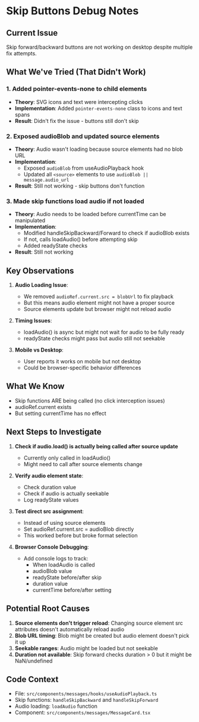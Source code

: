 # Skip Buttons Debug Notes

## Current Issue
Skip forward/backward buttons are not working on desktop despite multiple fix attempts.

## What We've Tried (That Didn't Work)

### 1. Added pointer-events-none to child elements
- **Theory**: SVG icons and text were intercepting clicks
- **Implementation**: Added `pointer-events-none` class to icons and text spans
- **Result**: Didn't fix the issue - buttons still don't skip

### 2. Exposed audioBlob and updated source elements
- **Theory**: Audio wasn't loading because source elements had no blob URL
- **Implementation**: 
  - Exposed `audioBlob` from useAudioPlayback hook
  - Updated all `<source>` elements to use `audioBlob || message.audio_url`
- **Result**: Still not working - skip buttons don't function

### 3. Made skip functions load audio if not loaded
- **Theory**: Audio needs to be loaded before currentTime can be manipulated
- **Implementation**:
  - Modified handleSkipBackward/Forward to check if audioBlob exists
  - If not, calls loadAudio() before attempting skip
  - Added readyState checks
- **Result**: Still not working

## Key Observations

1. **Audio Loading Issue**: 
   - We removed `audioRef.current.src = blobUrl` to fix playback
   - But this means audio element might not have a proper source
   - Source elements update but browser might not reload audio

2. **Timing Issues**:
   - loadAudio() is async but might not wait for audio to be fully ready
   - readyState checks might pass but audio still not seekable

3. **Mobile vs Desktop**:
   - User reports it works on mobile but not desktop
   - Could be browser-specific behavior differences

## What We Know
- Skip functions ARE being called (no click interception issues)
- audioRef.current exists
- But setting currentTime has no effect

## Next Steps to Investigate

1. **Check if audio.load() is actually being called after source update**
   - Currently only called in loadAudio()
   - Might need to call after source elements change

2. **Verify audio element state**:
   - Check duration value
   - Check if audio is actually seekable
   - Log readyState values

3. **Test direct src assignment**:
   - Instead of using source elements
   - Set audioRef.current.src = audioBlob directly
   - This worked before but broke format selection

4. **Browser Console Debugging**:
   - Add console logs to track:
     - When loadAudio is called
     - audioBlob value
     - readyState before/after skip
     - duration value
     - currentTime before/after setting

## Potential Root Causes

1. **Source elements don't trigger reload**: Changing source element src attributes doesn't automatically reload audio
2. **Blob URL timing**: Blob might be created but audio element doesn't pick it up
3. **Seekable ranges**: Audio might be loaded but not seekable
4. **Duration not available**: Skip forward checks duration > 0 but it might be NaN/undefined

## Code Context

- File: `src/components/messages/hooks/useAudioPlayback.ts`
- Skip functions: `handleSkipBackward` and `handleSkipForward`
- Audio loading: `loadAudio` function
- Component: `src/components/messages/MessageCard.tsx`